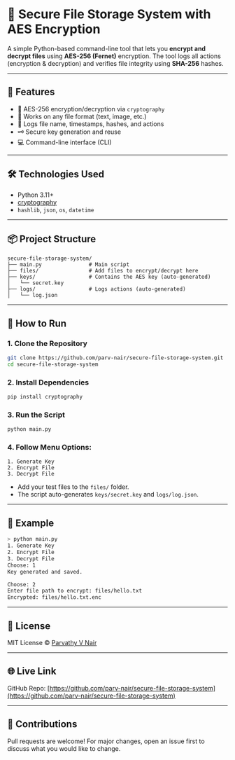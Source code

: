 # 🔐 Secure File Storage System with AES Encryption

A simple Python-based command-line tool that lets you **encrypt and decrypt files** using **AES-256 (Fernet)** encryption. The tool logs all actions (encryption & decryption) and verifies file integrity using **SHA-256** hashes.

---

## 🚀 Features

- 🔐 AES-256 encryption/decryption via `cryptography`
- 📁 Works on any file format (text, image, etc.)
- 🧾 Logs file name, timestamps, hashes, and actions
- 🗝️ Secure key generation and reuse
- 💻 Command-line interface (CLI)


---

## 🛠️ Technologies Used

- Python 3.11+
- [cryptography](https://pypi.org/project/cryptography/)
- `hashlib`, `json`, `os`, `datetime`

---

## 📦 Project Structure

```
secure-file-storage-system/
├── main.py               # Main script
├── files/                # Add files to encrypt/decrypt here
├── keys/                 # Contains the AES key (auto-generated)
│   └── secret.key
├── logs/                 # Logs actions (auto-generated)
│   └── log.json
```

---

## 🧪 How to Run

### 1. Clone the Repository
```bash
git clone https://github.com/parv-nair/secure-file-storage-system.git
cd secure-file-storage-system
```

### 2. Install Dependencies
```bash
pip install cryptography
```

### 3. Run the Script
```bash
python main.py
```

### 4. Follow Menu Options:
```
1. Generate Key
2. Encrypt File
3. Decrypt File
```

- Add your test files to the `files/` folder.
- The script auto-generates `keys/secret.key` and `logs/log.json`.

---

## 📝 Example

```bash
> python main.py
1. Generate Key
2. Encrypt File
3. Decrypt File
Choose: 1
Key generated and saved.

Choose: 2
Enter file path to encrypt: files/hello.txt
Encrypted: files/hello.txt.enc
```

---

## 📜 License

MIT License © [Parvathy V Nair](https://github.com/parv-nair)

---

## 🌐 Live Link

GitHub Repo: [https://github.com/parv-nair/secure-file-storage-system](https://github.com/parv-nair/secure-file-storage-system)

---

## 🙌 Contributions

Pull requests are welcome! For major changes, open an issue first to discuss what you would like to change.
